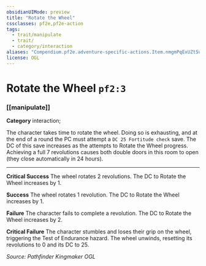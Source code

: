 ```yaml
---
obsidianUIMode: preview
title: "Rotate the Wheel"
cssclasses: pf2e,pf2e-action
tags:
  - trait/manipulate
  - trait/
  - category/interaction
aliases: "Compendium.pf2e.adventure-specific-actions.Item.nmgmPqExUZt5u5Wr"
license: OGL
---
```

# Rotate the Wheel `pf2:3`

### [[manipulate]]

**Category** interaction; 




The character takes time to rotate the wheel. Doing so is exhausting, and at the end of a round the PC must attempt a `DC 25 Fortitude check` save. The DC of this save increases as the attempts to Rotate the Wheel progress. Achieving a full 7 revolutions causes both double doors in this room to open (they close automatically in 24 hours).

* * *

**Critical Success** The wheel rotates 2 revolutions. The DC to Rotate the Wheel increases by 1.

**Success** The wheel rotates 1 revolution. The DC to Rotate the Wheel increases by 1.

**Failure** The character fails to complete a revolution. The DC to Rotate the Wheel increases by 2.

**Critical Failure** The character stumbles and loses their grip on the wheel, triggering the Test of Endurance hazard. The wheel unwinds, resetting its revolutions to 0 and its DC to 25.

*Source: Pathfinder Kingmaker*
*OGL*